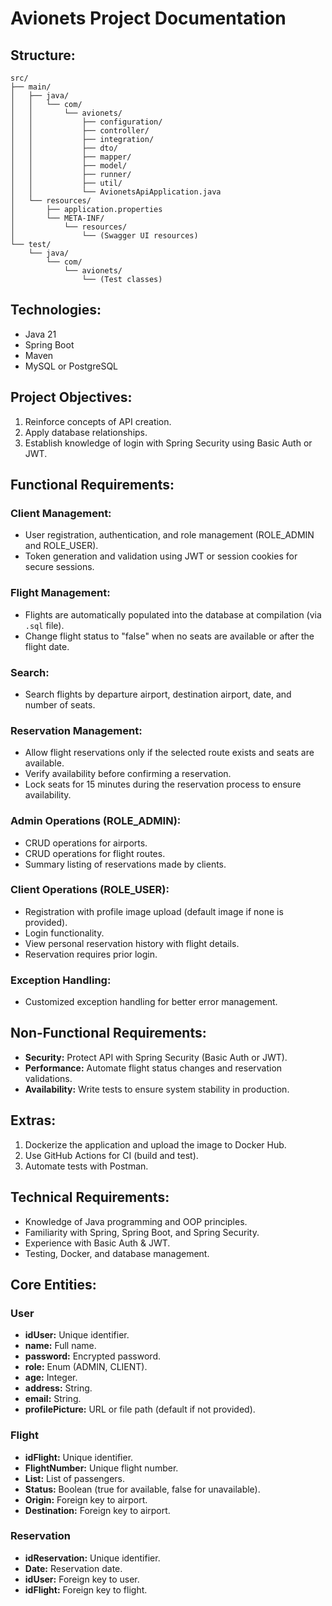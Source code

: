 # Avionets Project Documentation

## Structure:
```
src/
├── main/
│   ├── java/
│   │   └── com/
│   │       └── avionets/
│   │           ├── configuration/
│   │           ├── controller/
│   │           ├── integration/
│   │           ├── dto/
│   │           ├── mapper/
│   │           ├── model/
│   │           ├── runner/
│   │           ├── util/
│   │           └── AvionetsApiApplication.java
│   └── resources/
│       ├── application.properties
│       └── META-INF/
│           └── resources/
│               └── (Swagger UI resources)
└── test/
    └── java/
        └── com/
            └── avionets/
                └── (Test classes)

```
## Technologies:

- Java 21
- Spring Boot
- Maven
- MySQL or PostgreSQL

## Project Objectives:

1. Reinforce concepts of API creation.
2. Apply database relationships.
3. Establish knowledge of login with Spring Security using Basic Auth or JWT.

## Functional Requirements:

### Client Management:

- User registration, authentication, and role management (ROLE_ADMIN and ROLE_USER).
- Token generation and validation using JWT or session cookies for secure sessions.

### Flight Management:

- Flights are automatically populated into the database at compilation (via `.sql` file).
- Change flight status to "false" when no seats are available or after the flight date.

### Search:

- Search flights by departure airport, destination airport, date, and number of seats.

### Reservation Management:

- Allow flight reservations only if the selected route exists and seats are available.
- Verify availability before confirming a reservation.
- Lock seats for 15 minutes during the reservation process to ensure availability.

### Admin Operations (ROLE_ADMIN):

- CRUD operations for airports.
- CRUD operations for flight routes.
- Summary listing of reservations made by clients.

### Client Operations (ROLE_USER):

- Registration with profile image upload (default image if none is provided).
- Login functionality.
- View personal reservation history with flight details.
- Reservation requires prior login.

### Exception Handling:

- Customized exception handling for better error management.

## Non-Functional Requirements:

- **Security:** Protect API with Spring Security (Basic Auth or JWT).
- **Performance:** Automate flight status changes and reservation validations.
- **Availability:** Write tests to ensure system stability in production.

## Extras:

1. Dockerize the application and upload the image to Docker Hub.
2. Use GitHub Actions for CI (build and test).
3. Automate tests with Postman.

## Technical Requirements:

- Knowledge of Java programming and OOP principles.
- Familiarity with Spring, Spring Boot, and Spring Security.
- Experience with Basic Auth & JWT.
- Testing, Docker, and database management.

## Core Entities:

### User

- **idUser:** Unique identifier.
- **name:** Full name.
- **password:** Encrypted password.
- **role:** Enum (ADMIN, CLIENT).
- **age:** Integer.
- **address:** String.
- **email:** String.
- **profilePicture:** URL or file path (default if not provided).

### Flight

- **idFlight:** Unique identifier.
- **FlightNumber:** Unique flight number.
- **List:** List of passengers.
- **Status:** Boolean (true for available, false for unavailable).
- **Origin:** Foreign key to airport.
- **Destination:** Foreign key to airport.

### Reservation

- **idReservation:** Unique identifier.
- **Date:** Reservation date.
- **idUser:** Foreign key to user.
- **idFlight:** Foreign key to flight.